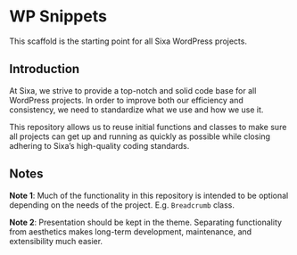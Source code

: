 # WP Snippets

This scaffold is the starting point for all Sixa WordPress projects.

## Introduction

At Sixa, we strive to provide a top-notch and solid code base for all WordPress projects. In order to improve both our efficiency and consistency, we need to standardize what we use and how we use it.

This repository allows us to reuse initial functions and classes to make sure all projects can get up and running as quickly as possible while closing adhering to Sixa’s high-quality coding standards.

## Notes

**Note 1**: Much of the functionality in this repository is intended to be optional depending on the needs of the project. E.g. `Breadcrumb` class.

**Note 2**: Presentation should be kept in the theme. Separating functionality from aesthetics makes long-term development, maintenance, and extensibility much easier.
